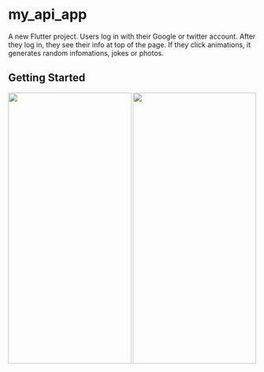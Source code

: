 # my_api_app

A new Flutter project. Users log in with their Google or twitter account. After they log in, they see their info at top of the page. If they click animations, it generates random infomations, jokes or photos.

## Getting Started
<img align="left" src=https://github.com/merveperu/LoginSocialMedia/assets/67706542/11071530-d36b-4dd4-a607-50b7de6b5f11
 width = "250" height ="550" >
 
 <img align="center" src=https://github.com/merveperu/LoginSocialMedia/assets/67706542/855ee67a-4ee9-46a1-96ae-81b11af32167
 width = "250" height ="550" >
 
